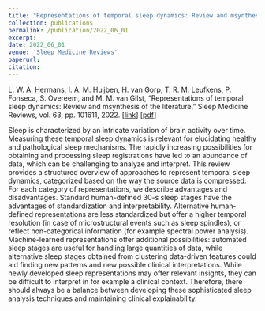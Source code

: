 ```yaml
---
title: "Representations of temporal sleep dynamics: Review and msynthesis of the literature"
collection: publications
permalink: /publication/2022_06_01
excerpt:
date: 2022_06_01
venue: 'Sleep Medicine Reviews'
paperurl: 
citation: 
---
```


L. W. A. Hermans, I. A. M. Huijben, H. van Gorp, T. R. M. Leufkens, P. Fonseca, S. Overeem, and M. M. van Gilst, “Representations of temporal sleep dynamics: Review and msynthesis of the literature,” Sleep Medicine Reviews, vol. 63, pp. 101611, 2022.
\[[link](https://www.sciencedirect.com/science/article/pii/S1087079222000247)\]
\[[pdf](http://hansvangorp.github.io/files/2022_06_01.pdf)\]

Sleep is characterized by an intricate variation of brain activity over time. Measuring these temporal sleep dynamics is relevant for elucidating healthy and pathological sleep mechanisms. The rapidly increasing possibilities for obtaining and processing sleep registrations have led to an abundance of data, which can be challenging to analyze and interpret. This review provides a structured overview of approaches to represent temporal sleep dynamics, categorized based on the way the source data is compressed. For each category of representations, we describe advantages and disadvantages. Standard human-defined 30-s sleep stages have the advantages of standardization and interpretability. Alternative human-defined representations are less standardized but offer a higher temporal resolution (in case of microstructural events such as sleep spindles), or reflect non-categorical information (for example spectral power analysis). Machine-learned representations offer additional possibilities: automated sleep stages are useful for handling large quantities of data, while alternative sleep stages obtained from clustering data-driven features could aid finding new patterns and new possible clinical interpretations. While newly developed sleep representations may offer relevant insights, they can be difficult to interpret in for example a clinical context. Therefore, there should always be a balance between developing these sophisticated sleep analysis techniques and maintaining clinical explainability.